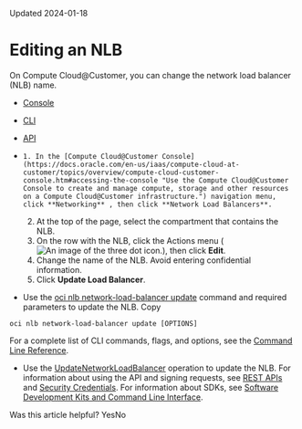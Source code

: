 Updated 2024-01-18
# Editing an NLB
On Compute Cloud@Customer, you can change the network load balancer (NLB) name. 
  * [Console](https://docs.oracle.com/en-us/iaas/compute-cloud-at-customer/topics/nlb/editing-an-nlb.htm)
  * [CLI](https://docs.oracle.com/en-us/iaas/compute-cloud-at-customer/topics/nlb/editing-an-nlb.htm)
  * [API](https://docs.oracle.com/en-us/iaas/compute-cloud-at-customer/topics/nlb/editing-an-nlb.htm)


  *     1. In the [Compute Cloud@Customer Console](https://docs.oracle.com/en-us/iaas/compute-cloud-at-customer/topics/overview/compute-cloud-customer-console.htm#accessing-the-console "Use the Compute Cloud@Customer Console to create and manage compute, storage and other resources on a Compute Cloud@Customer infrastructure.") navigation menu, click **Networking** , then click **Network Load Balancers**.
    2. At the top of the page, select the compartment that contains the NLB.
    3. On the row with the NLB, click the Actions menu (![An image of the three dot icon.](https://docs.oracle.com/en-us/iaas/compute-cloud-at-customer/images/three-dots.png)), then click **Edit**. 
    4. Change the name of the NLB. Avoid entering confidential information.
    5. Click **Update Load Balancer**.
  * Use the [oci nlb network-load-balancer update](https://docs.oracle.com/iaas/tools/oci-cli/latest/oci_cli_docs/cmdref/nlb/network-load-balancer/update.html) command and required parameters to update the NLB.
Copy
```
oci nlb network-load-balancer update [OPTIONS]
```

For a complete list of CLI commands, flags, and options, see the [Command Line Reference](https://docs.oracle.com/iaas/tools/oci-cli/latest/oci_cli_docs/index.html).
  * Use the [UpdateNetworkLoadBalancer](https://docs.oracle.com/iaas/api/#/en/networkloadbalancer/20200501/NetworkLoadBalancer/UpdateNetworkLoadBalancer) operation to update the NLB.
For information about using the API and signing requests, see [REST APIs](https://docs.oracle.com/iaas/Content/API/Concepts/usingapi.htm#REST_APIs) and [Security Credentials](https://docs.oracle.com/iaas/Content/General/Concepts/credentials.htm). For information about SDKs, see [Software Development Kits and Command Line Interface](https://docs.oracle.com/iaas/Content/API/Concepts/sdks.htm#Software_Development_Kits_and_Command_Line_Interface).


Was this article helpful?
YesNo

